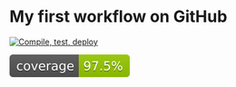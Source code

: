 # My first workflow on GitHub

[![Compile, test, deploy](https://github.com/MarcusKhooLK/vtt_workflow/actions/workflows/main.yaml/badge.svg)](https://github.com/MarcusKhooLK/vtt_workflow/actions/workflows/main.yaml)

![Coverage](.github/badges/jacoco.svg)